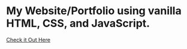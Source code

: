 # My Website/Portfolio using vanilla HTML, CSS, and JavaScript.

[Check it Out Here](https:brysteele.com)
